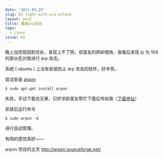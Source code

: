 ```yaml
---
date: '2011-03-29'
slug: 62-fight-with-arp-attack
layout: post
title: 遭遇arp攻击
tags:
  - Linux
issue: 62
---
```


晚上加完班回到住处，发现上不了网，但室友的网却很快，查看后发现 ip 为 104 的家伙在对我进行 arp 攻击。

系统 ( ubuntu ) 上没有安装防止 arp 攻击的软件，好辛苦。

尝试安装 [arpon][1] 

    $ sudo apt-get install arpon

失败，手动下载也无果，只好求助室友帮忙下载后传给我（[下载地址][2]）

安装后运行命令

    $ sudo arpon -d

进行自动管理。

有网的感觉真好~~~

arpon 项目的主页 <http://arpon.sourceforge.net/>

[1]: http://arpon.sourceforge.net/
[2]: http://us.archive.ubuntu.com/ubuntu/pool/universe/a/arpon/arpon_2.0-2_i386.deb
